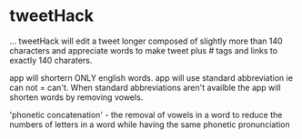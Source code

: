 # tweetHack

... tweetHack will edit a tweet longer composed of slightly more than 140 characters and appreciate words to make tweet plus # tags and links to exactly 140 charaters.

app will shortern ONLY english words. app will use standard abbreviation ie can not = can't. When standard abbreviations aren't availble the app will shorten words by removing vowels.

'phonetic concatenation' - the removal of vowels in a word to reduce the numbers of letters in a word while having the same phonetic pronunciation

